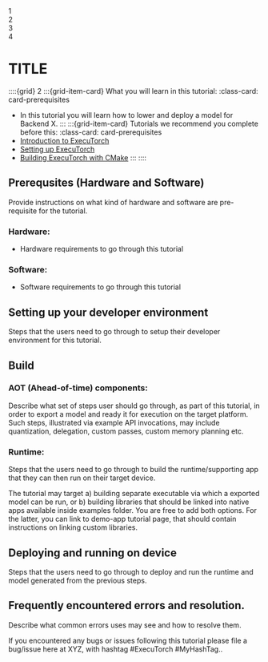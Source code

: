 <!---- To make this progress bar work users will need to modify source/_templates/layout.html >
<!---- To make this page show up in the tutorials section users will need to add an entry in source/index.rst under the Tutorials section>

<!---- DO NOT MODIFY Progress Bar Start --->

<div class="progress-bar-wrapper">
   <div class="progress-bar-item">
     <div class="step-number" id="step-1">1</div>
     <span class="step-caption" id="caption-1"></span>
   </div>
   <div class="progress-bar-item">
     <div class="step-number" id="step-2">2</div>
     <span class="step-caption" id="caption-2"></span>
   </div>
   <div class="progress-bar-item">
     <div class="step-number" id="step-3">3</div>
     <span class="step-caption" id="caption-3"></span>
   </div>
   <div class="progress-bar-item">
     <div class="step-number" id="step-4">4</div>
     <span class="step-caption" id="caption-4"></span>
   </div>
</div>

<!---- DO NOT MODIFY Progress Bar End--->

# TITLE

<!----This will show a grid card on the page----->
::::{grid} 2
:::{grid-item-card}  What you will learn in this tutorial:
:class-card: card-prerequisites
* In this tutorial you will learn how to lower and deploy a model for Backend X.
:::
:::{grid-item-card}  Tutorials we recommend you complete before this:
:class-card: card-prerequisites
* [Introduction to ExecuTorch](intro-how-it-works.md)
* [Setting up ExecuTorch](getting-started-setup.md)
* [Building ExecuTorch with CMake](runtime-build-and-cross-compilation.md)
:::
::::

## Prerequsites (Hardware and Software)

Provide instructions on what kind of hardware and software are pre-requisite for the tutorial.

### Hardware:
 - Hardware requirements to go through this tutorial

### Software:
 - Software requirements to go through this tutorial

## Setting up your developer environment

Steps that the users need to go through to setup their developer environment for this tutorial.

## Build

### AOT (Ahead-of-time) components:

Describe what set of steps user should go through, as part of this tutorial, in order to export a model and ready it for execution on the target platform. Such steps, illustrated via example API invocations, may include quantization, delegation, custom passes, custom memory planning etc.

### Runtime:

Steps that the users need to go through to build the runtime/supporting app that they can then run on their target device.

The tutorial may target a) building separate executable via which a exported model can be run, or b) building libraries that should be linked into native apps available inside examples folder. You are free to add both options. For the latter, you can link to demo-app tutorial page, that should contain instructions on linking custom libraries.

## Deploying and running on device

Steps that the users need to go through to deploy and run the runtime and model generated from the previous steps.

## Frequently encountered errors and resolution.

Describe what common errors uses may see and how to resolve them.

If you encountered any bugs or issues following this tutorial please file a bug/issue here at XYZ, with hashtag #ExecuTorch #MyHashTag..
